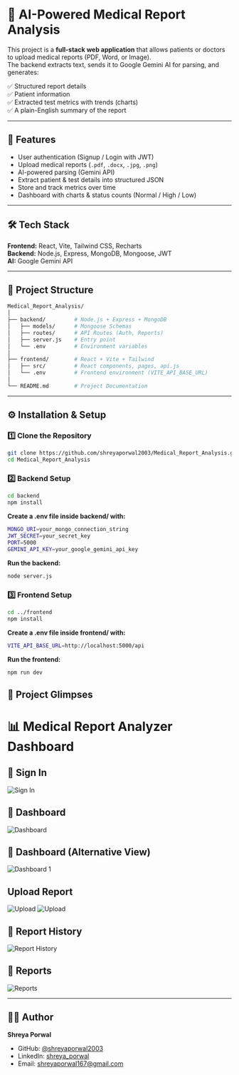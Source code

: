 # 🏥 AI-Powered Medical Report Analysis  

This project is a **full-stack web application** that allows patients or doctors to upload medical reports (PDF, Word, or Image).  
The backend extracts text, sends it to Google Gemini AI for parsing, and generates:  

✅ Structured report details  
✅ Patient information  
✅ Extracted test metrics with trends (charts)  
✅ A plain-English summary of the report  

---

## 🚀 Features  

- User authentication (Signup / Login with JWT)  
- Upload medical reports (`.pdf`, `.docx`, `.jpg`, `.png`)  
- AI-powered parsing (Gemini API)  
- Extract patient & test details into structured JSON  
- Store and track metrics over time  
- Dashboard with charts & status counts (Normal / High / Low)  

---

## 🛠️ Tech Stack  

**Frontend:** React, Vite, Tailwind CSS, Recharts  
**Backend:** Node.js, Express, MongoDB, Mongoose, JWT  
**AI:** Google Gemini API  

---

## 📂 Project Structure  

```bash
Medical_Report_Analysis/
│
├── backend/         # Node.js + Express + MongoDB
│   ├── models/      # Mongoose Schemas
│   ├── routes/      # API Routes (Auth, Reports)
│   ├── server.js    # Entry point
│   └── .env         # Environment variables
│
├── frontend/        # React + Vite + Tailwind
│   ├── src/         # React components, pages, api.js
│   └── .env         # Frontend environment (VITE_API_BASE_URL)
│
└── README.md        # Project Documentation
```

---

## ⚙️ Installation & Setup  

### 1️⃣ Clone the Repository  

```bash
git clone https://github.com/shreyaporwal2003/Medical_Report_Analysis.git
cd Medical_Report_Analysis

```
### 2️⃣ Backend Setup
 ```bash
cd backend
npm install
```

**Create a .env file inside backend/ with:**
```bash
MONGO_URI=your_mongo_connection_string
JWT_SECRET=your_secret_key
PORT=5000
GEMINI_API_KEY=your_google_gemini_api_key
```
**Run the backend:**
```bash
node server.js
```
### 3️⃣ Frontend Setup
``` bash
cd ../frontend
npm install
```
**Create a .env file inside frontend/ with:**
```bash
VITE_API_BASE_URL=http://localhost:5000/api
```
**Run the frontend:**
```bash
npm run dev
```
## 📸 Project Glimpses  

# 📊 Medical Report Analyzer Dashboard

## 🔑 Sign In
![Sign In](./screenshots/sign%20In.png)

## 📌 Dashboard
![Dashboard](./screenshots/Dashboard.png)

## 📌 Dashboard (Alternative View)
![Dashboard 1](./screenshots/Dashboard%201.png)

## Upload Report
![Upload](./screenshots/upload.png)
![Upload](./screenshots/uploading.png)


## 📜 Report History
![Report History](./screenshots/Report%20History.png)

## 📑 Reports
![Reports](./screenshots/Reports.png)



---

## 🧑‍💻 Author  

**Shreya Porwal**  

- GitHub: [@shreyaporwal2003](https://github.com/shreyaporwal2003)  
- LinkedIn: [shreya_porwal](https://www.linkedin.com/in/shreyaporwal167/)  
- Email: shreyaporwal167@gmail.com 

